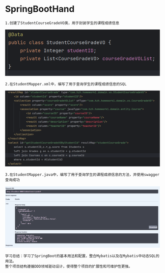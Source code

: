 # SpringBootHand
```agsl
1.创建了StudentCourseGradeVO类，用于封装学生的课程成绩信息
```
![img_1.png](img_1.png)
```agsl
2.在StudentMapper.xml中，编写了用于查询学生的课程成绩信息的SQL
```
![img_2.png](img_2.png)
```agsl
3.在StudentMapper.java中，编写了用于查询学生的课程成绩信息的方法，并使用swagger查询成功
```
![img_3.png](img_3.png)
```agsl
学习总结：学习了SpringBoot的基本用法和配置，整合Mybatis以及在Mybatis中动态SQL的用法。
整个项目结构遵循DDD领域驱动设计，使得整个项目的扩展性和可维护性更强。